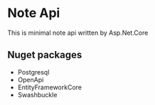 # Note Api

This is minimal note api written by Asp.Net.Core 

## Nuget packages 
- Postgresql
- OpenApi
- EntityFrameworkCore
- Swashbuckle
